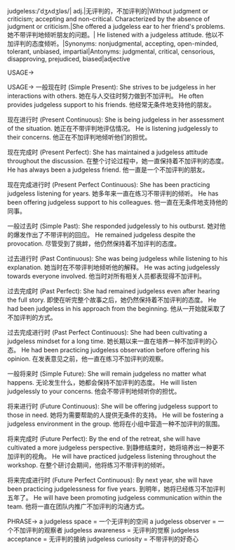judgeless:/ˈdʒʌdʒləs/| adj.|无评判的，不加评判的|Without judgment or criticism; accepting and non-critical.  Characterized by the absence of judgment or criticism.|She offered a judgeless ear to her friend's problems. 她不带评判地倾听朋友的问题。| He listened with a judgeless attitude. 他以不加评判的态度倾听。|Synonyms: nonjudgmental, accepting, open-minded, tolerant, unbiased, impartial|Antonyms: judgmental, critical, censorious, disapproving, prejudiced, biased|adjective


USAGE->

USAGE->
一般现在时 (Simple Present):
She strives to be judgeless in her interactions with others.  她在与人交往时努力做到不加评判。
He often provides judgeless support to his friends. 他经常无条件地支持他的朋友。

现在进行时 (Present Continuous):
She is being judgeless in her assessment of the situation.  她正在不带评判地评估情况。
He is listening judgelessly to their concerns. 他正在不加评判地倾听他们的担忧。


现在完成时 (Present Perfect):
She has maintained a judgeless attitude throughout the discussion.  在整个讨论过程中，她一直保持着不加评判的态度。
He has always been a judgeless friend. 他一直是一个不加评判的朋友。


现在完成进行时 (Present Perfect Continuous):
She has been practicing judgeless listening for years.  她多年来一直在练习不带评判的倾听。
He has been offering judgeless support to his colleagues.  他一直在无条件地支持他的同事。

一般过去时 (Simple Past):
She responded judgelessly to his outburst. 她对他的爆发作出了不带评判的回应。
He remained judgeless despite the provocation. 尽管受到了挑衅，他仍然保持着不加评判的态度。


过去进行时 (Past Continuous):
She was being judgeless while listening to his explanation. 她当时在不带评判地倾听他的解释。
He was acting judgelessly towards everyone involved. 他当时对所有相关人员都表现得不加评判。

过去完成时 (Past Perfect):
She had remained judgeless even after hearing the full story. 即使在听完整个故事之后，她仍然保持着不加评判的态度。
He had been judgeless in his approach from the beginning. 他从一开始就采取了不加评判的方式。


过去完成进行时 (Past Perfect Continuous):
She had been cultivating a judgeless mindset for a long time. 她长期以来一直在培养一种不加评判的心态。
He had been practicing judgeless observation before offering his opinion. 在发表意见之前，他一直在练习不加评判的观察。

一般将来时 (Simple Future):
She will remain judgeless no matter what happens.  无论发生什么，她都会保持不加评判的态度。
He will listen judgelessly to your concerns. 他会不带评判地倾听你的担忧。

将来进行时 (Future Continuous):
She will be offering judgeless support to those in need. 她将为需要帮助的人提供无条件的支持。
He will be fostering a judgeless environment in the group. 他将在小组中营造一种不加评判的氛围。


将来完成时 (Future Perfect):
By the end of the retreat, she will have cultivated a more judgeless perspective. 到静修结束时，她将培养出一种更不加评判的视角。
He will have practiced judgeless listening throughout the workshop. 在整个研讨会期间，他将练习不带评判的倾听。

将来完成进行时 (Future Perfect Continuous):
By next year, she will have been practicing judgelessness for five years. 到明年，她将已经练习不加评判五年了。
He will have been promoting judgeless communication within the team. 他将一直在团队内推广不加评判的沟通方式。


PHRASE->
a judgeless space = 一个无评判的空间
a judgeless observer = 一个不加评判的观察者
judgeless awareness = 无评判的觉察
judgeless acceptance = 无评判的接纳
judgeless curiosity = 不带评判的好奇心
